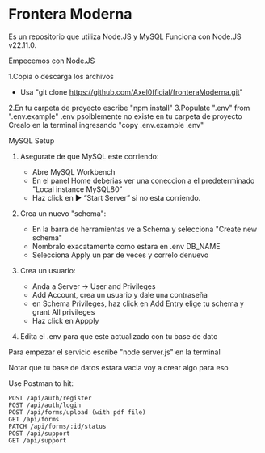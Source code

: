 # Frontera Moderna

Es un repositorio que utiliza Node.JS y MySQL
Funciona con Node.JS v22.11.0.

Empecemos con Node.JS

1.Copia o descarga los archivos
- Usa "git clone https://github.com/Axel0fficial/fronteraModerna.git"

2.En tu carpeta de proyecto escribe "npm install"
3.Populate ".env" from ".env.example"
.env psoiblemente no existe en tu carpeta de proyecto 
Crealo en la terminal ingresando "copy .env.example .env"

MySQL Setup

1. Asegurate de que MySQL este corriendo:
   - Abre MySQL Workbench
   - En el panel Home deberias ver una coneccion a el predeterminado "Local instance MySQL80"
   - Haz click en ▶️ “Start Server” si no esta corriendo.

2. Crea un nuevo "schema":
   - En la barra de herramientas ve a Schema y selecciona "Create new schema"
   - Nombralo exacatamente como estara en .env DB_NAME
   - Selecciona Apply un par de veces y correlo denuevo
  
3. Crea un usuario:
   - Anda a Server -> User and Privileges
   - Add Account, crea un usuario y dale una contraseña
   - en Schema Privileges, haz click en Add Entry elige tu schema y grant All privileges
   - Haz click en Appply

4. Edita el .env para que este actualizado con tu base de dato


Para empezar el servicio escribe "node server.js" en la terminal

Notar que tu base de datos estara vacia voy a crear algo para eso 


Use Postman to hit:

    POST /api/auth/register
    POST /api/auth/login
    POST /api/forms/upload (with pdf file)
    GET /api/forms
    PATCH /api/forms/:id/status
    POST /api/support
    GET /api/support
